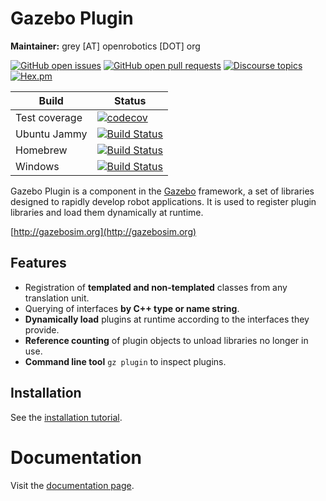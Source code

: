 # Gazebo Plugin

**Maintainer:** grey [AT] openrobotics [DOT] org

[![GitHub open issues](https://img.shields.io/github/issues-raw/gazebosim/gz-plugin.svg)](https://github.com/gazebosim/gz-plugin/issues)
[![GitHub open pull requests](https://img.shields.io/github/issues-pr-raw/gazebosim/gz-plugin.svg)](https://github.com/gazebosim/gz-plugin/pulls)
[![Discourse topics](https://img.shields.io/discourse/https/community.gazebosim.org/topics.svg)](https://community.gazebosim.org)
[![Hex.pm](https://img.shields.io/hexpm/l/plug.svg)](https://www.apache.org/licenses/LICENSE-2.0)

Build | Status
-- | --
Test coverage | [![codecov](https://codecov.io/gh/gazebosim/gz-plugin/tree/gz-plugin2/graph/badge.svg)](https://codecov.io/gh/gazebosim/gz-plugin/tree/gz-plugin2)
Ubuntu Jammy  | [![Build Status](https://build.osrfoundation.org/job/gz_plugin-ci-gz-plugin2-jammy-amd64/badge/icon)](https://build.osrfoundation.org/job/gz_plugin-ci-gz-plugin2-jammy-amd64/)
Homebrew      | [![Build Status](https://build.osrfoundation.org/buildStatus/icon?job=gz_plugin-ci-gz-plugin2-homebrew-amd64)](https://build.osrfoundation.org/job/gz_plugin-ci-gz-plugin2-homebrew-amd64)
Windows       | [![Build Status](https://build.osrfoundation.org/buildStatus/icon?job=gz_plugin-2-win)](https://build.osrfoundation.org/job/gz_plugin-2-win)


Gazebo Plugin is a component in the [Gazebo](http://gazebosim.org) framework, a set
of libraries designed to rapidly develop robot applications.
It is used to register plugin libraries and load them dynamically at runtime.

[http://gazebosim.org](http://gazebosim.org)

## Features

* Registration of **templated and non-templated** classes from any translation unit.
* Querying of interfaces **by C++ type or name string**.
* **Dynamically load** plugins at runtime according to the interfaces they provide.
* **Reference counting** of plugin objects to unload libraries no longer in use.
* **Command line tool** `gz plugin` to inspect plugins.

## Installation

See the [installation tutorial](https://gazebosim.org/api/plugin/2/installation.html).

# Documentation

Visit the [documentation page](https://gazebosim.org/api/plugin/2/index.html).
